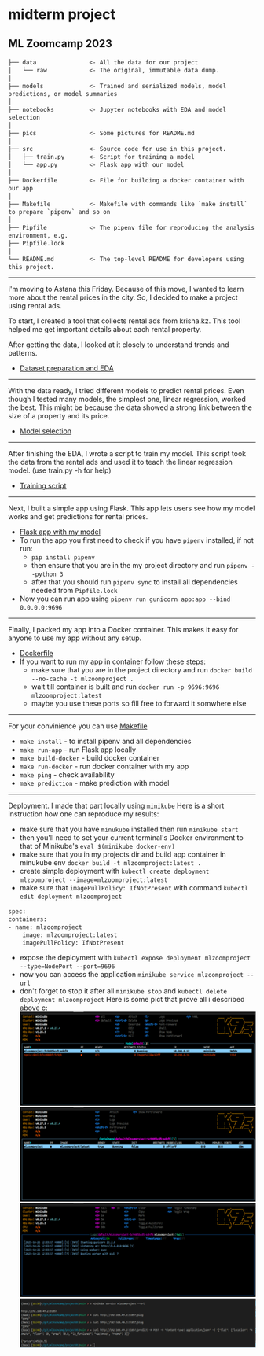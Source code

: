 # midterm project
ML Zoomcamp 2023  
----
```
├── data               <- All the data for our project  
│   └── raw            <- The original, immutable data dump.  
│  
├── models             <- Trained and serialized models, model predictions, or model summaries  
│  
├── notebooks          <- Jupyter notebooks with EDA and model selection  
│  
├── pics               <- Some pictures for README.md  
│  
├── src                <- Source code for use in this project.  
│   ├── train.py       <- Script for training a model  
│   └── app.py         <- Flask app with our model  
│  
├── Dockerfile         <- File for building a docker container with our app  
│  
├── Makefile           <- Makefile with commands like `make install` to prepare `pipenv` and so on  
│  
├── Pipfile            <- The pipenv file for reproducing the analysis environment, e.g.  
├── Pipfile.lock  
│  
└── README.md          <- The top-level README for developers using this project.    
```
----
I'm moving to Astana this Friday. Because of this move, I wanted to learn more about the rental prices in the city. So, I decided to make a project using rental ads.

To start, I created a tool that collects rental ads from krisha.kz. This tool helped me get important details about each rental property.

After getting the data, I looked at it closely to understand trends and patterns.
  * [Dataset preparation and EDA](notebooks/eda.ipynb)
---
With the data ready, I tried different models to predict rental prices. Even though I tested many models, the simplest one, linear regression, worked the best. This might be because the data showed a strong link between the size of a property and its price.  
  * [Model selection](notebooks/modeling.ipynb)
---
After finishing the EDA, I wrote a script to train my model. This script took the data from the rental ads and used it to teach the linear regression model. (use train.py -h for help)
  * [Training script](src/train.py)
---
Next, I built a simple app using Flask. This app lets users see how my model works and get predictions for rental prices.  
  * [Flask app with my model](src/app.py)
  * To run the app you first need to check if you have `pipenv` installed, if not run:
    * `pip install pipenv`
    * then ensure that you are in the my project directory and run `pipenv --python 3`
    * after that you should run `pipenv sync` to install all dependencies needed from `Pipfile.lock`
  * Now you can run app using `pipenv run gunicorn app:app --bind 0.0.0.0:9696`
---
Finally, I packed my app into a Docker container. This makes it easy for anyone to use my app without any setup.  
  * [Dockerfile](Dockerfile)
  * If you want to run my app in container follow these steps:
    * make sure that you are in the project directory and run `docker build --no-cache -t mlzoomproject .`
    * wait till container is built and run `docker run -p 9696:9696 mlzoomproject:latest`
    * maybe you use these ports so fill free to forward it somwhere else
---
For your convinience you can use [Makefile](Makefile)  
  * `make install`          - to install pipenv and all dependencies
  * `make run-app`          - run Flask app locally
  * `make build-docker`     - build docker container
  * `make run-docker`       - run docker container with my app
  * `make ping`             - check availability
  * `make prediction`       - make prediction with model
---
Deployment. I made that part locally using `minikube`
Here is a short instruction how one can reproduce my results:
  * make sure that you have `minukube` installed then run `minikube start`
  * then you'll need to set your current terminal's Docker environment to that of Minikube's `eval $(minikube docker-env)`
  * make sure that you in my projects dir and build app container in minukube env `docker build -t mlzoomproject:latest .`
  * create simple deployment with `kubectl create deployment mlzoomproject --image=mlzoomproject:latest`
  * make sure that `imagePullPolicy: IfNotPresent` with command `kubectl edit deployment mlzoomproject`
```
spec:
containers:
- name: mlzoomproject
    image: mlzoomproject:latest
    imagePullPolicy: IfNotPresent
```
  * expose the deployment with `kubectl expose deployment mlzoomproject --type=NodePort --port=9696`
  * now you can access the application `minikube service mlzoomproject --url`
  * don't forget to stop it after all `minikube stop` and `kubectl delete deployment mlzoomproject`
Here is some pict that prove all i described above c:
![deployment](pics/src01.png)
![deployment](pics/src02.png)
![deployment](pics/src03.png)
![deployment](pics/src04.png)
